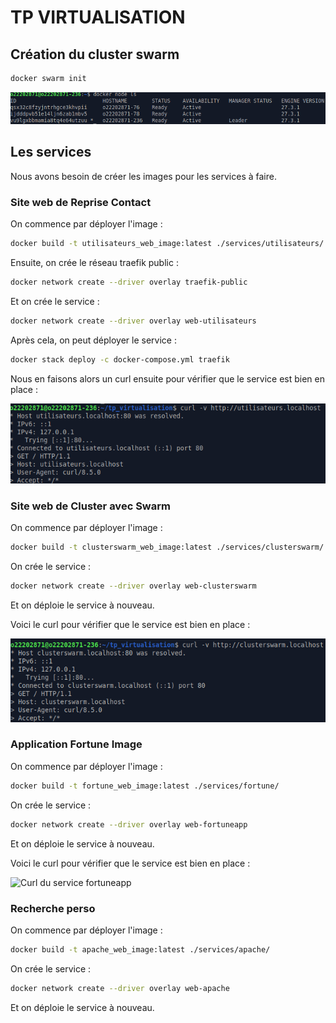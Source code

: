 # TP VIRTUALISATION

## Création du cluster swarm

```bash
docker swarm init
```

![Etat du docker](./img/docker_node.png)

## Les services

Nous avons besoin de créer les images pour les services à faire.

### Site web de **Reprise Contact**

On commence par déployer l'image :

```bash
docker build -t utilisateurs_web_image:latest ./services/utilisateurs/
```

Ensuite, on crée le réseau traefik public :

```bash
docker network create --driver overlay traefik-public
```

Et on crée le service :

```bash
docker network create --driver overlay web-utilisateurs
```

Après cela, on peut déployer le service :

```bash
docker stack deploy -c docker-compose.yml traefik
```

Nous en faisons alors un curl ensuite pour vérifier que le service est bien en place :

![Curl du service utilisateurs](./img/curl_utilisateurs.png)

### Site web de **Cluster avec Swarm**

On commence par déployer l'image :

```bash
docker build -t clusterswarm_web_image:latest ./services/clusterswarm/
```

On crée le service :

```bash
docker network create --driver overlay web-clusterswarm
```

Et on déploie le service à nouveau.

Voici le curl pour vérifier que le service est bien en place :

![Curl du service clusterswarm](./img/curl_clusterswarm.png)

### Application **Fortune Image**

On commence par déployer l'image :

```bash
docker build -t fortune_web_image:latest ./services/fortune/
```

On crée le service :

```bash
docker network create --driver overlay web-fortuneapp
```

Et on déploie le service à nouveau.

Voici le curl pour vérifier que le service est bien en place :

![Curl du service fortuneapp](./img/curl_fortuneapp.png)

### Recherche perso

On commence par déployer l'image :

```bash
docker build -t apache_web_image:latest ./services/apache/
```

On crée le service :

```bash
docker network create --driver overlay web-apache
```

Et on déploie le service à nouveau.

